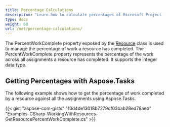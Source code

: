 ```yaml
---
title: Percentage Calculations
description: "Learn how to calculate percentages of Microsoft Project (MPP/XML) project using Aspose.Tasks for .NET."
type: docs
weight: 60
url: /net/percentage-calculations/
---
```


The PercentWorkComplete property exposed by the [Resource](https://apireference.aspose.com/tasks/net/aspose.tasks/resource) class is used to manage the percentage of work a resource has completed. The PercentWorkComplete property represents the percentage of the work across all assignments a resource has completed. It supports the integer data type.

## **Getting Percentages with Aspose.Tasks**
The following example shows how to get the percentage of work completed by a resource against all the assignments using Aspose.Tasks.

{{< gist "aspose-com-gists" "10d4de13018b7279cf03bab28ed78aeb" "Examples-CSharp-WorkingWithResources-GetResourcePercentWorkComplete.cs" >}}
